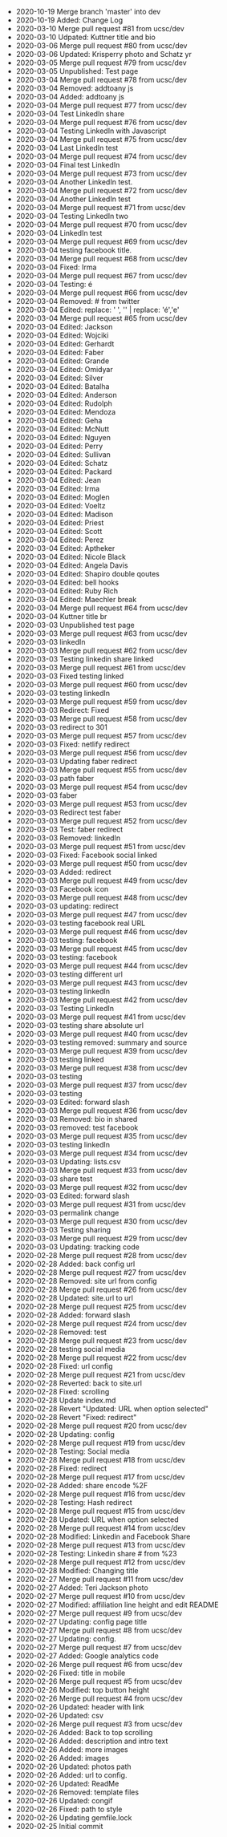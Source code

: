 - 2020-10-19 Merge branch 'master' into dev
- 2020-10-19 Added: Change Log
- 2020-03-10 Merge pull request #81 from ucsc/dev
- 2020-03-10 Udpated: Kuttner title and bio
- 2020-03-06 Merge pull request #80 from ucsc/dev
- 2020-03-06 Updated: Krisperry photo and Schatz yr
- 2020-03-05 Merge pull request #79 from ucsc/dev
- 2020-03-05 Unpublished: Test page
- 2020-03-04 Merge pull request #78 from ucsc/dev
- 2020-03-04 Removed: addtoany js
- 2020-03-04 Added: addtoany js
- 2020-03-04 Merge pull request #77 from ucsc/dev
- 2020-03-04 Test LinkedIn share
- 2020-03-04 Merge pull request #76 from ucsc/dev
- 2020-03-04 Testing LinkedIn with Javascript
- 2020-03-04 Merge pull request #75 from ucsc/dev
- 2020-03-04 Last LinkedIn test
- 2020-03-04 Merge pull request #74 from ucsc/dev
- 2020-03-04 Final test LinkedIn
- 2020-03-04 Merge pull request #73 from ucsc/dev
- 2020-03-04 Another LinkedIn test.
- 2020-03-04 Merge pull request #72 from ucsc/dev
- 2020-03-04 Another LinkedIn test
- 2020-03-04 Merge pull request #71 from ucsc/dev
- 2020-03-04 Testing LinkedIn two
- 2020-03-04 Merge pull request #70 from ucsc/dev
- 2020-03-04 LinkedIn test
- 2020-03-04 Merge pull request #69 from ucsc/dev
- 2020-03-04 testing facebook title.
- 2020-03-04 Merge pull request #68 from ucsc/dev
- 2020-03-04 Fixed: Irma
- 2020-03-04 Merge pull request #67 from ucsc/dev
- 2020-03-04 Testing: é
- 2020-03-04 Merge pull request #66 from ucsc/dev
- 2020-03-04 Removed: # from twitter
- 2020-03-04 Edited: replace: ' ', '' | replace: 'é','e'
- 2020-03-04 Merge pull request #65 from ucsc/dev
- 2020-03-04 Edited: Jackson
- 2020-03-04 Edited: Wojciki
- 2020-03-04 Edited: Gerhardt
- 2020-03-04 Edited: Faber
- 2020-03-04 Edited: Grande
- 2020-03-04 Edited: Omidyar
- 2020-03-04 Edited: Silver
- 2020-03-04 Edited: Batalha
- 2020-03-04 Edited: Anderson
- 2020-03-04 Edited: Rudolph
- 2020-03-04 Edited: Mendoza
- 2020-03-04 Edited: Geha
- 2020-03-04 Edited: McNutt
- 2020-03-04 Edited: Nguyen
- 2020-03-04 Edited: Perry
- 2020-03-04 Edited: Sullivan
- 2020-03-04 Edited: Schatz
- 2020-03-04 Edited: Packard
- 2020-03-04 Edited: Jean
- 2020-03-04 Edited: Irma
- 2020-03-04 Edited: Moglen
- 2020-03-04 Edited: Voeltz
- 2020-03-04 Edited: Madison
- 2020-03-04 Edited: Priest
- 2020-03-04 Edited: Scott
- 2020-03-04 Edited: Perez
- 2020-03-04 Edited: Aptheker
- 2020-03-04 Edited: Nicole Black
- 2020-03-04 Edited: Angela Davis
- 2020-03-04 Edited: Shapiro double qoutes
- 2020-03-04 Edited: bell hooks
- 2020-03-04 Edited: Ruby Rich
- 2020-03-04 Edited: Maechler break
- 2020-03-04 Merge pull request #64 from ucsc/dev
- 2020-03-04 Kuttner title br
- 2020-03-03 Unpublished test page
- 2020-03-03 Merge pull request #63 from ucsc/dev
- 2020-03-03 linkedIn
- 2020-03-03 Merge pull request #62 from ucsc/dev
- 2020-03-03 Testing linkedin share linked
- 2020-03-03 Merge pull request #61 from ucsc/dev
- 2020-03-03 Fixed testing linked
- 2020-03-03 Merge pull request #60 from ucsc/dev
- 2020-03-03 testing linkedIn
- 2020-03-03 Merge pull request #59 from ucsc/dev
- 2020-03-03 Redirect: Fixed
- 2020-03-03 Merge pull request #58 from ucsc/dev
- 2020-03-03 redirect to 301
- 2020-03-03 Merge pull request #57 from ucsc/dev
- 2020-03-03 Fixed: netlify redirect
- 2020-03-03 Merge pull request #56 from ucsc/dev
- 2020-03-03 Updating faber redirect
- 2020-03-03 Merge pull request #55 from ucsc/dev
- 2020-03-03 path faber
- 2020-03-03 Merge pull request #54 from ucsc/dev
- 2020-03-03 faber
- 2020-03-03 Merge pull request #53 from ucsc/dev
- 2020-03-03 Redirect test faber
- 2020-03-03 Merge pull request #52 from ucsc/dev
- 2020-03-03 Test: faber redirect
- 2020-03-03 Removed: linkedIn
- 2020-03-03 Merge pull request #51 from ucsc/dev
- 2020-03-03 Fixed: Facebook social linked
- 2020-03-03 Merge pull request #50 from ucsc/dev
- 2020-03-03 Added: redirect
- 2020-03-03 Merge pull request #49 from ucsc/dev
- 2020-03-03 Facebook icon
- 2020-03-03 Merge pull request #48 from ucsc/dev
- 2020-03-03 updating: redirect
- 2020-03-03 Merge pull request #47 from ucsc/dev
- 2020-03-03 testing facebook real URL
- 2020-03-03 Merge pull request #46 from ucsc/dev
- 2020-03-03 testing: facebook
- 2020-03-03 Merge pull request #45 from ucsc/dev
- 2020-03-03 testing: facebook
- 2020-03-03 Merge pull request #44 from ucsc/dev
- 2020-03-03 testing different url
- 2020-03-03 Merge pull request #43 from ucsc/dev
- 2020-03-03 testing linkedIn
- 2020-03-03 Merge pull request #42 from ucsc/dev
- 2020-03-03 Testing LinkedIn
- 2020-03-03 Merge pull request #41 from ucsc/dev
- 2020-03-03 testing share absolute url
- 2020-03-03 Merge pull request #40 from ucsc/dev
- 2020-03-03 testing removed: summary and source
- 2020-03-03 Merge pull request #39 from ucsc/dev
- 2020-03-03 testing linked
- 2020-03-03 Merge pull request #38 from ucsc/dev
- 2020-03-03 testing
- 2020-03-03 Merge pull request #37 from ucsc/dev
- 2020-03-03 testing
- 2020-03-03 Edited: forward slash
- 2020-03-03 Merge pull request #36 from ucsc/dev
- 2020-03-03 Removed: bio in shared
- 2020-03-03 removed: test facebook
- 2020-03-03 Merge pull request #35 from ucsc/dev
- 2020-03-03 testing linkedIn
- 2020-03-03 Merge pull request #34 from ucsc/dev
- 2020-03-03 Updating: lists.csv
- 2020-03-03 Merge pull request #33 from ucsc/dev
- 2020-03-03 share test
- 2020-03-03 Merge pull request #32 from ucsc/dev
- 2020-03-03 Edited: forward slash
- 2020-03-03 Merge pull request #31 from ucsc/dev
- 2020-03-03 permalink change
- 2020-03-03 Merge pull request #30 from ucsc/dev
- 2020-03-03 Testing sharing
- 2020-03-03 Merge pull request #29 from ucsc/dev
- 2020-03-03 Updating: tracking code
- 2020-02-28 Merge pull request #28 from ucsc/dev
- 2020-02-28 Added: back config url
- 2020-02-28 Merge pull request #27 from ucsc/dev
- 2020-02-28 Removed: site url from config
- 2020-02-28 Merge pull request #26 from ucsc/dev
- 2020-02-28 Updated: site.url to url
- 2020-02-28 Merge pull request #25 from ucsc/dev
- 2020-02-28 Added: forward slash
- 2020-02-28 Merge pull request #24 from ucsc/dev
- 2020-02-28 Removed: test
- 2020-02-28 Merge pull request #23 from ucsc/dev
- 2020-02-28 testing social media
- 2020-02-28 Merge pull request #22 from ucsc/dev
- 2020-02-28 Fixed: url config
- 2020-02-28 Merge pull request #21 from ucsc/dev
- 2020-02-28 Reverted: back to site.url
- 2020-02-28 Fixed:  scrolling
- 2020-02-28 Update index.md
- 2020-02-28 Revert "Updated: URL when option selected"
- 2020-02-28 Revert "Fixed: redirect"
- 2020-02-28 Merge pull request #20 from ucsc/dev
- 2020-02-28 Updating: config
- 2020-02-28 Merge pull request #19 from ucsc/dev
- 2020-02-28 Testing: Social media
- 2020-02-28 Merge pull request #18 from ucsc/dev
- 2020-02-28 Fixed: redirect
- 2020-02-28 Merge pull request #17 from ucsc/dev
- 2020-02-28 Added: share encode %2F
- 2020-02-28 Merge pull request #16 from ucsc/dev
- 2020-02-28 Testing: Hash redirect
- 2020-02-28 Merge pull request #15 from ucsc/dev
- 2020-02-28 Updated: URL when option selected
- 2020-02-28 Merge pull request #14 from ucsc/dev
- 2020-02-28 Modified: Linkedin and Facebook Share
- 2020-02-28 Merge pull request #13 from ucsc/dev
- 2020-02-28 Testing: Linkedin share # from %23
- 2020-02-28 Merge pull request #12 from ucsc/dev
- 2020-02-28 Modified: Changing title
- 2020-02-27 Merge pull request #11 from ucsc/dev
- 2020-02-27 Added: Teri Jackson photo
- 2020-02-27 Merge pull request #10 from ucsc/dev
- 2020-02-27 Modified: affiliation line height and edit README
- 2020-02-27 Merge pull request #9 from ucsc/dev
- 2020-02-27 Updating: config page title
- 2020-02-27 Merge pull request #8 from ucsc/dev
- 2020-02-27 Updating: config.
- 2020-02-27 Merge pull request #7 from ucsc/dev
- 2020-02-27 Added: Google analytics code
- 2020-02-26 Merge pull request #6 from ucsc/dev
- 2020-02-26 Fixed: title in mobile
- 2020-02-26 Merge pull request #5 from ucsc/dev
- 2020-02-26 Modified: top button height
- 2020-02-26 Merge pull request #4 from ucsc/dev
- 2020-02-26 Updated: header with link
- 2020-02-26 Updated: csv
- 2020-02-26 Merge pull request #3 from ucsc/dev
- 2020-02-26 Added: Back to top scrolling
- 2020-02-26 Added: description and intro text
- 2020-02-26 Added: more images
- 2020-02-26 Added: images
- 2020-02-26 Updated: photos path
- 2020-02-26 Added: url to config.
- 2020-02-26 Updated: ReadMe
- 2020-02-26 Removed: template files
- 2020-02-26 Updated: congif
- 2020-02-26 Fixed: path to style
- 2020-02-26 Updating gemfile.lock
- 2020-02-25 Initial commit
